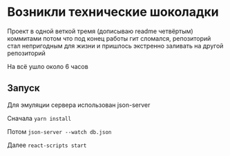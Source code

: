 # Возникли технические шоколадки

Проект в одной веткой тремя (дописываю readme четвёртым) коммитами потом что под конец работы гит сломался, репозиторий стал непригодным для жизни и пришлось экстренно заливать на другой репозиторий

На всё ушло около 6 часов

## Запуск

Для эмуляции сервера использован json-server

Сначала `yarn install`

Потом `json-server --watch db.json`

Далее `react-scripts start`

